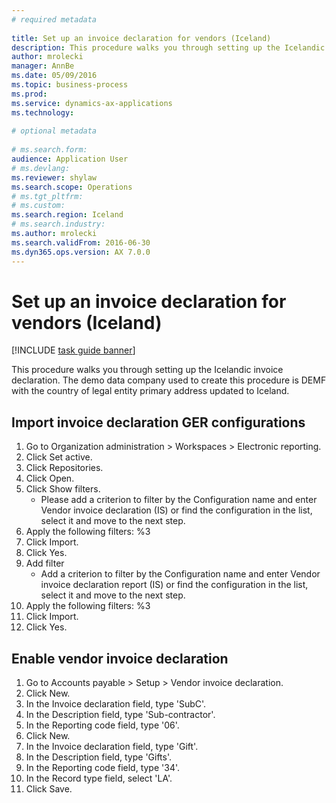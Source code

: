 ```yaml
--- 
# required metadata 
 
title: Set up an invoice declaration for vendors (Iceland)
description: This procedure walks you through setting up the Icelandic invoice declaration. 
author: mrolecki
manager: AnnBe 
ms.date: 05/09/2016
ms.topic: business-process 
ms.prod:  
ms.service: dynamics-ax-applications 
ms.technology:  
 
# optional metadata 
 
# ms.search.form:   
audience: Application User 
# ms.devlang:  
ms.reviewer: shylaw
ms.search.scope: Operations 
# ms.tgt_pltfrm:  
# ms.custom:  
ms.search.region: Iceland
# ms.search.industry: 
ms.author: mrolecki
ms.search.validFrom: 2016-06-30 
ms.dyn365.ops.version: AX 7.0.0 
---
```

# Set up an invoice declaration for vendors (Iceland)

[!INCLUDE [task guide banner](../../includes/task-guide-banner.md)]

This procedure walks you through setting up the Icelandic invoice declaration. The demo data company used to create this procedure is DEMF with the country of legal entity primary address updated to Iceland.


## Import invoice declaration GER configurations
1. Go to Organization administration > Workspaces > Electronic reporting.
2. Click Set active.
3. Click Repositories.
4. Click Open.
5. Click Show filters.
    * Please add a criterion to filter by the Configuration name and enter Vendor invoice declaration (IS) or find the configuration in the list, select it and move to the next step.  
6. Apply the following filters: %3
7. Click Import.
8. Click Yes.
9. Add filter
    * Add a criterion to filter by the Configuration name and enter Vendor invoice declaration report (IS) or find the configuration in the list, select it and move to the next step.  
10. Apply the following filters: %3
11. Click Import.
12. Click Yes.

## Enable vendor invoice declaration
1. Go to Accounts payable > Setup > Vendor invoice declaration.
2. Click New.
3. In the Invoice declaration field, type 'SubC'.
4. In the Description field, type 'Sub-contractor'.
5. In the Reporting code field, type '06'.
6. Click New.
7. In the Invoice declaration field, type 'Gift'.
8. In the Description field, type 'Gifts'.
9. In the Reporting code field, type '34'.
10. In the Record type field, select 'LA'.
11. Click Save.

